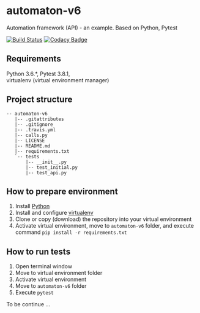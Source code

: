 # automaton-v6
Automation framework (API) - an example. Based on Python, Pytest

[![Build Status](https://travis-ci.org/BurhanH/automaton-v6.svg?branch=master)](https://travis-ci.org/BurhanH/automaton-v6)
[![Codacy Badge](https://api.codacy.com/project/badge/Grade/de0608ead5c64b9488245288b3dc4d52)](https://app.codacy.com/app/BurhanH/automaton-v6?utm_source=github.com&utm_medium=referral&utm_content=BurhanH/automaton-v6&utm_campaign=Badge_Grade_Dashboard)

## Requirements
Python 3.6.\*, Pytest 3.8.1, <br> 
virtualenv (virtual environment manager) <br>

## Project structure
```text
-- automaton-v6
   |-- .gitattributes
   |-- .gitignore
   |-- .travis.yml
   |-- calls.py
   |-- LICENSE
   |-- README.md
   |-- requirements.txt
   `-- tests
       |-- __init__.py
       |-- test_initial.py
       |-- test_api.py
```

## How to prepare environment
1) Install [Python](https://www.python.org/downloads/)
2) Install and configure [virtualenv](https://packaging.python.org/guides/installing-using-pip-and-virtualenv/)
3) Clone or copy (download) the repository into your virtual environment
4) Activate virtual environment, move to `automaton-v6` folder, and execute command `pip install -r requirements.txt` <br>

## How to run tests
1) Open terminal window <br>
2) Move to virtual environment folder <br>
3) Activate virtual environment <br>
4) Move to `automaton-v6` folder <br>
5) Execute `pytest` <br>

To be continue ...
